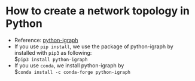 # How to create a network topology in Python
- Reference: [python-igraph](https://igraph.org/python/)
- If you use `pip install`, we use the package of python-igraph by installed with `pip3` as following: </br>
     $`pip3 install python-igraph`
- If you use `conda`, we install python-igraph by </br>
   $`conda install -c conda-forge python-igraph`
  
